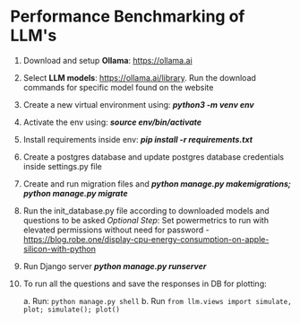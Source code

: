 
# Performance Benchmarking of LLM's

1. Download and setup **Ollama**: https://ollama.ai
2. Select **LLM models**: https://ollama.ai/library. Run the download commands for specific model found on the website
3. Create a new virtual environment using: ***python3 -m venv env***
4. Activate the env using: ***source env/bin/activate*** 
5. Install requirements inside env: ***pip install -r requirements.txt***
6. Create a postgres database and update postgres database credentials inside settings.py file
7. Create and run migration files and  ***python manage.py makemigrations; python manage.py migrate***
8. Run the init_database.py file according to downloaded models and questions to be asked
*Optional Step*: Set powermetrics to run with elevated permissions without need for password - https://blog.robe.one/display-cpu-energy-consumption-on-apple-silicon-with-python
9. Run Django server ***python manage.py runserver***
10. To run all the questions and save the responses in DB for plotting:

    a. Run: `python manage.py shell`
    b. Run `from llm.views import simulate, plot; simulate(); plot()`
